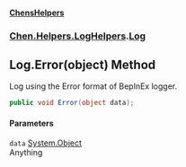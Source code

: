 #### [ChensHelpers](index 'index')
### [Chen.Helpers.LogHelpers](Chen_Helpers_LogHelpers 'Chen.Helpers.LogHelpers').[Log](Chen_Helpers_LogHelpers_Log 'Chen.Helpers.LogHelpers.Log')
## Log.Error(object) Method
Log using the Error format of BepInEx logger.  
```csharp
public void Error(object data);
```
#### Parameters
<a name='Chen_Helpers_LogHelpers_Log_Error(object)_data'></a>
`data` [System.Object](https://docs.microsoft.com/en-us/dotnet/api/System.Object 'System.Object')  
Anything
  
